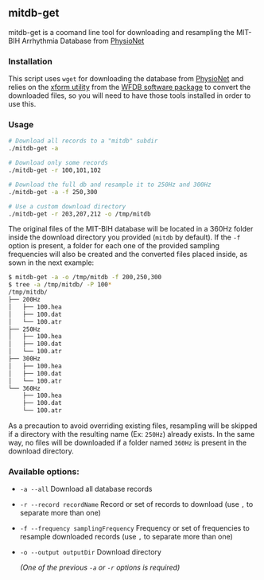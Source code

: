 ## mitdb-get

mitdb-get is a coomand line tool for downloading and resampling the MIT-BIH Arrhythmia Database from [PhysioNet](https://www.physionet.org/physiobank/database/mitdb/)

### Installation

This script uses `wget` for downloading the database from [PhysioNet](https://www.physionet.org/physiobank/database/mitdb/) and  relies on the [xform utility](https://www.physionet.org/physiotools/wag/xform-1.htm) from the [WFDB software  package](http://www.physionet.org/physiotools/wfdb.shtml) to convert the downloaded files, so you will need to have those tools installed in order to use this.

### Usage

```sh
# Download all records to a "mitdb" subdir
./mitdb-get -a

# Download only some records
./mitdb-get -r 100,101,102

# Download the full db and resample it to 250Hz and 300Hz
./mitdb-get -a -f 250,300

# Use a custom download directory
./mitdb-get -r 203,207,212 -o /tmp/mitdb

```

The original files of the MIT-BIH database will be located in a 360Hz folder inside the download directory you provided (`mitdb` by default). If the `-f` option is present, a folder for each one of the provided sampling
frequencies will also be created and the converted files placed inside, as sown in the next example:

```sh
$ mitdb-get -a -o /tmp/mitdb -f 200,250,300
$ tree -a /tmp/mitdb/ -P 100*
/tmp/mitdb/
├── 200Hz
│   ├── 100.hea
│   ├── 100.dat
│   └── 100.atr
├── 250Hz
│   ├── 100.hea
│   ├── 100.dat
│   └── 100.atr
├── 300Hz
│   ├── 100.hea
│   ├── 100.dat
│   └── 100.atr
└── 360Hz
    ├── 100.hea
    ├── 100.dat
    └── 100.atr
```

As a precaution to avoid overriding existing files, resampling will be skipped if a directory with the resulting name (Ex: `250Hz`) already exists. In the same way, no files will be downloaded if a folder named `360Hz` is present in the download directory.

### Available options:

- `-a --all` Download all database records

- `-r --record recordName` Record or set of records to download (use `,` to separate more than one)

- `-f --frequency samplingFrequency` Frequency or set of frequencies to resample downloaded records (use `,` to separate more than one)

- `-o --output outputDir` Download directory

   *(One of the previous `-a` or `-r` options is required)*
